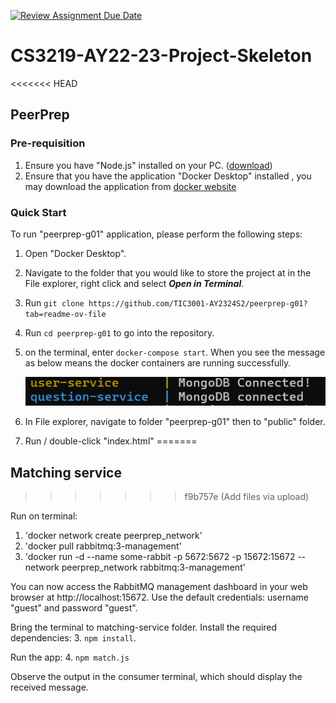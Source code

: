 [![Review Assignment Due Date](https://classroom.github.com/assets/deadline-readme-button-24ddc0f5d75046c5622901739e7c5dd533143b0c8e959d652212380cedb1ea36.svg)](https://classroom.github.com/a/jhSo0Xzm)
# CS3219-AY22-23-Project-Skeleton

<<<<<<< HEAD
## PeerPrep

### Pre-requisition

1. Ensure you have "Node.js" installed on your PC. ([download](https://nodejs.org/en/download))
2. Ensure that you have the application "Docker Desktop" installed , you may download the application from [docker website](https://docs.docker.com/get-docker/)

### Quick Start
To run "peerprep-g01" application, please perform the following steps:
1. Open "Docker Desktop". 
2. Navigate to the folder that you would like to store the project at in the File explorer, right click and select ***Open in Terminal***. 
3. Run `git clone https://github.com/TIC3001-AY2324S2/peerprep-g01?tab=readme-ov-file`
4. Run `cd peerprep-g01` to go into the repository. 
5. on the terminal, enter `docker-compose start`. When you see the message as below means the docker containers are running successfully. 

    ![alt text](image.png) 

6. In File explorer, navigate to folder "peerprep-g01" then to "public" folder. 
7. Run / double-click "index.html"
=======
## Matching service

>>>>>>> f9b757e (Add files via upload)

Run on terminal:
1. 'docker network create peerprep_network'
2. 'docker pull rabbitmq:3-management'
3. 'docker run -d --name some-rabbit -p 5672:5672 -p 15672:15672 --network peerprep_network rabbitmq:3-management'

You can now access the RabbitMQ management dashboard in your web browser at http://localhost:15672. 
Use the default credentials: username "guest" and password "guest".

Bring the terminal to matching-service folder.
Install the required dependencies:
3. `npm install`.

Run the app:
4. `npm match.js`

Observe the output in the consumer terminal, which should display the received message.

